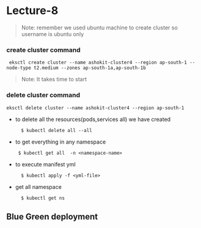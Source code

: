 # Lecture-8

>Note: remember we used ubuntu machine to create cluster so username is ubuntu only

### create cluster command

`
eksctl create cluster --name ashokit-cluster4 --region ap-south-1 --node-type t2.medium --zones ap-south-1a,ap-south-1b`

>Note: It takes time to start

### delete cluster command

`eksctl delete cluster --name ashokit-cluster4 --region ap-south-1
`


- to delete all the resources(pods,services all) we have created
        
        $ kubectl delete all --all

 - to get everything in any namespace

        $ kubectl get all  -n <namespace-name> 

- to execute manifest yml

        $ kubectl apply -f <yml-file>

- get all namespace

        $ kubectl get ns   

 ##  Blue Green deployment       